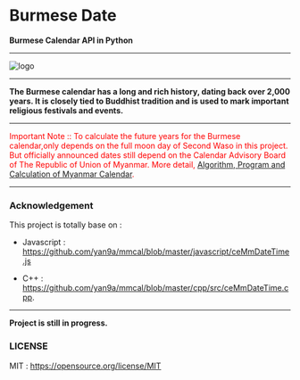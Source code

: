 # Burmese Date

**Burmese Calendar API in Python**

---

![logo](https://upload.wikimedia.org/wikipedia/commons/d/d7/WikiProject_Myanmar_peacock.svg)

---

**The Burmese calendar has a long and rich history, dating back over 2,000 years. It is closely tied to Buddhist tradition and is used to mark important religious festivals and events.**

---

<p style="color: red;">Important Note ::  To calculate the future years for the Burmese calendar,only depends on the full moon day of Second Waso in this project. But officially announced dates still depend on the Calendar Advisory Board of The Republic of Union of Myanmar. More detail,  <a href="https://shorturl.at/fD478" target="_blank"> Algorithm, Program and Calculation of Myanmar Calendar</a>.</p>

---


### Acknowledgement

This project is totally base on :

- Javascript : https://github.com/yan9a/mmcal/blob/master/javascript/ceMmDateTime.js

- C++ : https://github.com/yan9a/mmcal/blob/master/cpp/src/ceMmDateTime.cpp.

---
**Project is still in progress.**



### LICENSE

MIT : https://opensource.org/license/MIT
